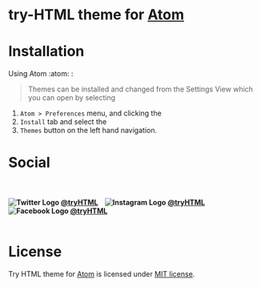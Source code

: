 # try-HTML theme for [Atom](https://atom.io)

# Installation

Using Atom :atom: :

>Themes can be installed and changed from the Settings View which you can open by selecting

1. `Atom > Preferences` menu, and clicking the<br>
1. `Install` tab and select the<br>
1. `Themes` button on the left hand navigation.<br>
# Social

<h4 align="left">
	<br><br>
	<img src="https://png.icons8.com/color/24/000000/twitter.png" alt="Twitter Logo">
	<a href="https://twitter.com/tryhtml">@tryHTML</a>&nbsp;&nbsp;&nbsp;
  <img src="https://png.icons8.com/color/24/000000/instagram-new.png" alt="Instagram Logo">
	<a href="https://instagram.com/tryhtml">@tryHTML</a>&nbsp;&nbsp;&nbsp;
  <img src="https://png.icons8.com/color/24/000000/facebook.png" alt="Facebook Logo">
	<a href="https://facebook.com/tryhtml">@tryHTML</a>&nbsp;&nbsp;&nbsp;
	<br><br>
  
# License

Try HTML theme for [Atom](https://atom.io) is licensed under [MIT license](LICENSE).
